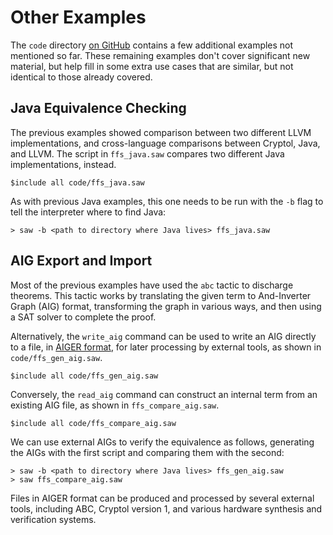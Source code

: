 # Other Examples

The `code` directory [on
GitHub](https://github.com/GaloisInc/saw-script/tree/master/doc/tutorial/code)
contains a few additional examples not mentioned so far. These remaining
examples don't cover significant new material, but help fill in some
extra use cases that are similar, but not identical to those already
covered.

## Java Equivalence Checking

The previous examples showed comparison between two different LLVM
implementations, and cross-language comparisons between Cryptol, Java,
and LLVM. The script in `ffs_java.saw` compares two different Java
implementations, instead.

```sawscript
$include all code/ffs_java.saw
```

As with previous Java examples, this one needs to be run with the `-b`
flag to tell the interpreter where to find Java:

```console
> saw -b <path to directory where Java lives> ffs_java.saw
```

## AIG Export and Import

Most of the previous examples have used the `abc` tactic to discharge
theorems. This tactic works by translating the given term to
And-Inverter Graph (AIG) format, transforming the graph in various
ways, and then using a SAT solver to complete the proof.

Alternatively, the `write_aig` command can be used to write an AIG
directly to a file, in [AIGER format](http://fmv.jku.at/aiger/), for
later processing by external tools, as shown in
`code/ffs_gen_aig.saw`.

```sawscript
$include all code/ffs_gen_aig.saw
```

Conversely, the `read_aig` command can construct an internal term from
an existing AIG file, as shown in `ffs_compare_aig.saw`.

```sawscript
$include all code/ffs_compare_aig.saw
```

We can use external AIGs to verify the equivalence as follows,
generating the AIGs with the first script and comparing them with the
second:

```console
> saw -b <path to directory where Java lives> ffs_gen_aig.saw
> saw ffs_compare_aig.saw
```

Files in AIGER format can be produced and processed by several
external tools, including ABC, Cryptol version 1, and various hardware
synthesis and verification systems.
